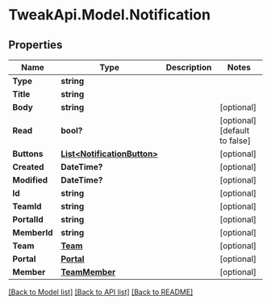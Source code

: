 # TweakApi.Model.Notification
## Properties

Name | Type | Description | Notes
------------ | ------------- | ------------- | -------------
**Type** | **string** |  | 
**Title** | **string** |  | 
**Body** | **string** |  | [optional] 
**Read** | **bool?** |  | [optional] [default to false]
**Buttons** | [**List&lt;NotificationButton&gt;**](NotificationButton.md) |  | [optional] 
**Created** | **DateTime?** |  | [optional] 
**Modified** | **DateTime?** |  | [optional] 
**Id** | **string** |  | [optional] 
**TeamId** | **string** |  | [optional] 
**PortalId** | **string** |  | [optional] 
**MemberId** | **string** |  | [optional] 
**Team** | [**Team**](Team.md) |  | [optional] 
**Portal** | [**Portal**](Portal.md) |  | [optional] 
**Member** | [**TeamMember**](TeamMember.md) |  | [optional] 

[[Back to Model list]](../README.md#documentation-for-models) [[Back to API list]](../README.md#documentation-for-api-endpoints) [[Back to README]](../README.md)

